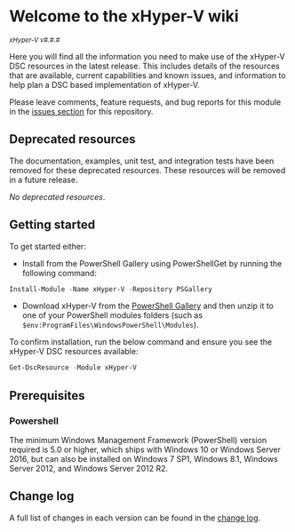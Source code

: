 # Welcome to the xHyper-V wiki

<sup>*xHyper-V v#.#.#*</sup>

Here you will find all the information you need to make use of the xHyper-V
DSC resources in the latest release. This includes details of the resources
that are available, current capabilities and known issues, and information
to help plan a DSC based implementation of xHyper-V.

Please leave comments, feature requests, and bug reports for this module in
the [issues section](https://github.com/dsccommunity/xHyper-V/issues)
for this repository.

## Deprecated resources

The documentation, examples, unit test, and integration tests have been removed
for these deprecated resources. These resources will be removed
in a future release.

*No deprecated resources*.

## Getting started

To get started either:

- Install from the PowerShell Gallery using PowerShellGet by running the
  following command:

```powershell
Install-Module -Name xHyper-V -Repository PSGallery
```

- Download xHyper-V from the [PowerShell Gallery](http://www.powershellgallery.com/packages/xHyper-V/)
  and then unzip it to one of your PowerShell modules folders (such as
  `$env:ProgramFiles\WindowsPowerShell\Modules`).

To confirm installation, run the below command and ensure you see the xHyper-V
DSC resources available:

```powershell
Get-DscResource -Module xHyper-V
```

## Prerequisites

### Powershell

The minimum Windows Management Framework (PowerShell) version required is 5.0
or higher, which ships with Windows 10 or Windows Server 2016,
but can also be installed on Windows 7 SP1, Windows 8.1, Windows Server 2012,
and Windows Server 2012 R2.

## Change log

A full list of changes in each version can be found in the [change log](https://github.com/dsccommunity/xHyper-V/blob/main/CHANGELOG.md).
